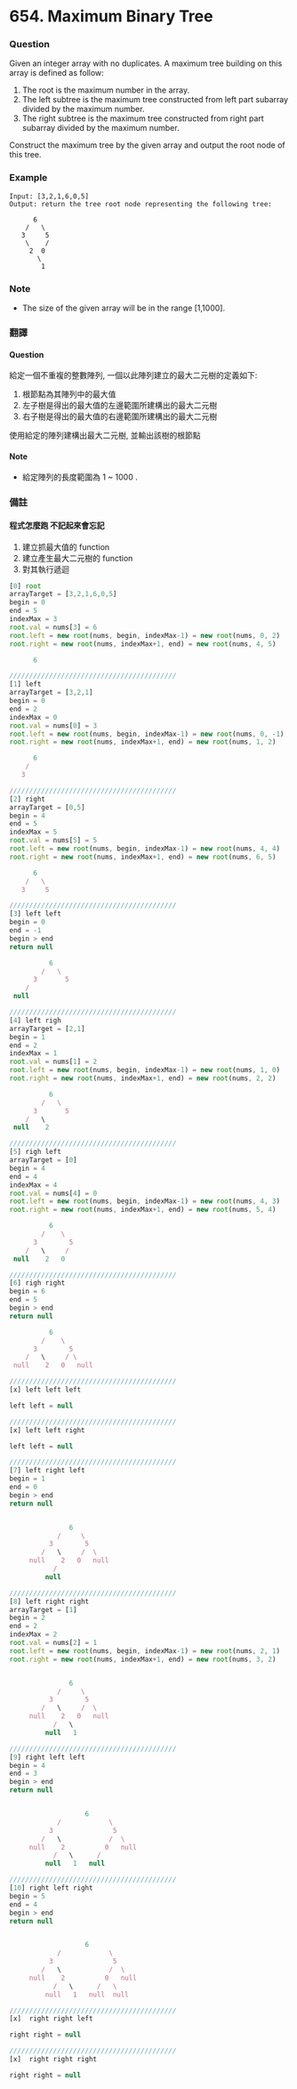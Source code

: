 # 654. Maximum Binary Tree

### Question 
Given an integer array with no duplicates. A maximum tree building on this array is defined as follow:  
  
 1. The root is the maximum number in the array.
 2. The left subtree is the maximum tree constructed from left part subarray divided by the maximum number.
 3. The right subtree is the maximum tree constructed from right part subarray divided by the maximum number.    

Construct the maximum tree by the given array and output the root node of this tree.

### Example
```
Input: [3,2,1,6,0,5]
Output: return the tree root node representing the following tree:

      6
    /   \
   3     5
    \    / 
     2  0   
       \
        1
```
### Note
 - The size of the given array will be in the range [1,1000].

  
### 翻譯
#### Question
給定一個不重複的整數陣列, 一個以此陣列建立的最大二元樹的定義如下:  
   
  1. 根節點為其陣列中的最大值  
  2. 左子樹是得出的最大值的左邊範圍所建構出的最大二元樹  
  3. 右子樹是得出的最大值的右邊範圍所建構出的最大二元樹  
  
使用給定的陣列建構出最大二元樹, 並輸出該樹的根節點
#### Note 
 - 給定陣列的長度範圍為 1 ~ 1000 . 

### 備註
#### 程式怎麼跑 不記起來會忘記
 1. 建立抓最大值的 function
 2. 建立產生最大二元樹的 function
 3. 對其執行遞迴

```javascript
[0] root
arrayTarget = [3,2,1,6,0,5]
begin = 0
end = 5
indexMax = 3
root.val = nums[3] = 6
root.left = new root(nums, begin, indexMax-1) = new root(nums, 0, 2)
root.right = new root(nums, indexMax+1, end) = new root(nums, 4, 5)

      6

//////////////////////////////////////////
[1] left
arrayTarget = [3,2,1]
begin = 0
end = 2
indexMax = 0
root.val = nums[0] = 3
root.left = new root(nums, begin, indexMax-1) = new root(nums, 0, -1)
root.right = new root(nums, indexMax+1, end) = new root(nums, 1, 2)

      6
    /   
   3     

//////////////////////////////////////////
[2] right
arrayTarget = [0,5]
begin = 4
end = 5
indexMax = 5
root.val = nums[5] = 5
root.left = new root(nums, begin, indexMax-1) = new root(nums, 4, 4)
root.right = new root(nums, indexMax+1, end) = new root(nums, 6, 5)

      6
    /   \
   3     5

//////////////////////////////////////////
[3] left left
begin = 0
end = -1
begin > end 
return null

          6
        /   \
      3       5
    /  
 null

//////////////////////////////////////////
[4] left righ
arrayTarget = [2,1]
begin = 1
end = 2
indexMax = 1
root.val = nums[1] = 2
root.left = new root(nums, begin, indexMax-1) = new root(nums, 1, 0)
root.right = new root(nums, indexMax+1, end) = new root(nums, 2, 2)

          6
        /   \
      3       5
    /   \
 null    2

//////////////////////////////////////////
[5] righ left 
arrayTarget = [0]
begin = 4
end = 4
indexMax = 4
root.val = nums[4] = 0
root.left = new root(nums, begin, indexMax-1) = new root(nums, 4, 3)
root.right = new root(nums, indexMax+1, end) = new root(nums, 5, 4)

          6
        /    \
      3        5
    /   \     /
 null    2   0

//////////////////////////////////////////
[6] righ right 
begin = 6
end = 5
begin > end 
return null

          6
        /    \
      3        5
    /   \     / \
 null    2   0   null

//////////////////////////////////////////
[x] left left left 

left left = null

//////////////////////////////////////////
[x] left left right 

left left = null

//////////////////////////////////////////
[7] left right left 
begin = 1
end = 0
begin > end 
return null


               6
            /     \
          3        5
        /   \     /  \
     null    2   0   null
           / 
         null

//////////////////////////////////////////
[8] left right right 
arrayTarget = [1]
begin = 2
end = 2
indexMax = 2
root.val = nums[2] = 1
root.left = new root(nums, begin, indexMax-1) = new root(nums, 2, 1)
root.right = new root(nums, indexMax+1, end) = new root(nums, 3, 2)


               6
            /     \
          3        5
        /   \     /  \
     null    2   0   null
           /   \
         null   1

//////////////////////////////////////////
[9] right left left 
begin = 4
end = 3
begin > end 
return null


                   6
            /            \
          3               5
        /   \            /  \
     null    2          0   null
           /   \      /
         null   1   null

//////////////////////////////////////////
[10] right left right 
begin = 5
end = 4
begin > end 
return null


                   6
            /            \
          3               5
        /   \            /  \
     null    2          0   null
           /   \      /   \
         null   1   null  null

//////////////////////////////////////////
[x]  right right left 

right right = null

//////////////////////////////////////////
[x]  right right right 

right right = null

```

